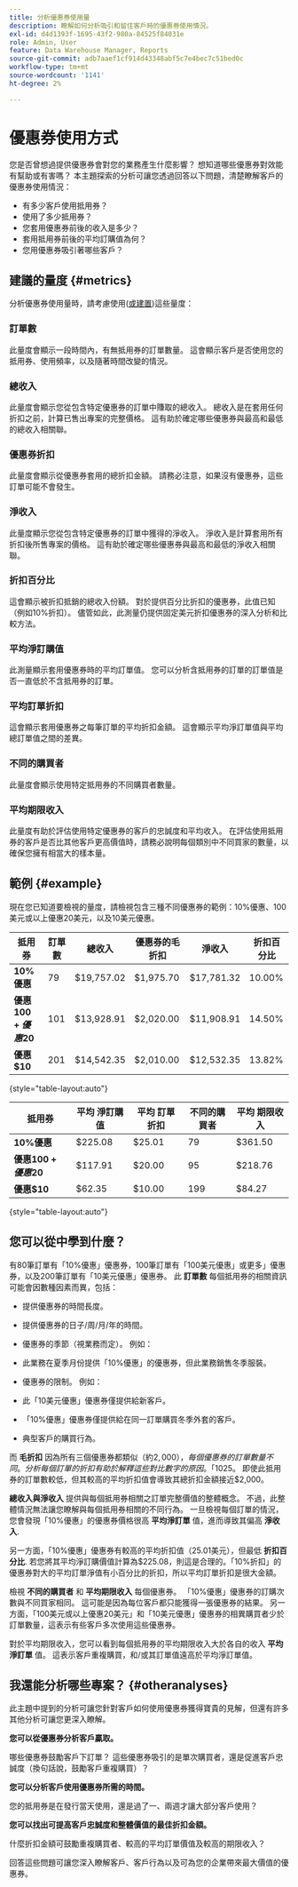 ```yaml
---
title: 分析優惠券使用量
description: 瞭解如何分析吸引和留住客戶時的優惠券使用情況。
exl-id: d4d1393f-1695-43f2-980a-84525f84031e
role: Admin, User
feature: Data Warehouse Manager, Reports
source-git-commit: adb7aaef1cf914d43348abf5c7e4bec7c51bed0c
workflow-type: tm+mt
source-wordcount: '1141'
ht-degree: 2%

---
```


# 優惠券使用方式

您是否曾想過提供優惠券會對您的業務產生什麼影響？ 想知道哪些優惠券對效能有幫助或有害嗎？ 本主題探索的分析可讓您透過回答以下問題，清楚瞭解客戶的優惠券使用情況：

* 有多少客戶使用抵用券？
* 使用了多少抵用券？
* 您套用優惠券前後的收入是多少？
* 套用抵用券前後的平均訂購值為何？
* 您用優惠券吸引著哪些客戶？

## 建議的量度 {#metrics}

分析優惠券使用量時，請考慮使用([或建置](../../data-user/reports/ess-manage-data-metrics.md))這些量度：

### 訂單數

此量度會顯示一段時間內，有無抵用券的訂單數量。 這會顯示客戶是否使用您的抵用券、使用頻率，以及隨著時間改變的情況。

### 總收入

此量度會顯示您從包含特定優惠券的訂單中賺取的總收入。 總收入是在套用任何折扣之前，計算已售出專案的完整價格。 這有助於確定哪些優惠券與最高和最低的總收入相關聯。

### 優惠券折扣

此量度會顯示從優惠券套用的總折扣金額。 請務必注意，如果沒有優惠券，這些訂單可能不會發生。

### 淨收入

此量度顯示您從包含特定優惠券的訂單中獲得的淨收入。 淨收入是計算套用所有折扣後所售專案的價格。 這有助於確定哪些優惠券與最高和最低的淨收入相關聯。

### 折扣百分比

這會顯示被折扣抵銷的總收入份額。 對於提供百分比折扣的優惠券，此值已知（例如10%折扣）。 儘管如此，此測量仍提供固定美元折扣優惠券的深入分析和比較方法。

### 平均淨訂購值

此測量顯示套用優惠券時的平均訂單值。 您可以分析含抵用券的訂單的訂單值是否一直低於不含抵用券的訂單。

### 平均訂單折扣

這會顯示套用優惠券之每筆訂單的平均折扣金額。 這會顯示平均淨訂單值與平均總訂單值之間的差異。

### 不同的購買者

此量度會顯示使用特定抵用券的不同購買者數量。

### 平均期限收入

此量度有助於評估使用特定優惠券的客戶的忠誠度和平均收入。 在評估使用抵用券的客戶是否比其他客戶更高價值時，請務必說明每個類別中不同買家的數量，以確保您擁有相當大的樣本量。

## 範例 {#example}

現在您已知道要檢視的量度，請檢視包含三種不同優惠券的範例：10%優惠、100美元或以上優惠20美元，以及10美元優惠。

| **抵用券** | **訂單數** | **總收入** | **優惠券的毛折扣** | **淨收入** | **折扣百分比** |
|-----|-----|-----|-----|-----|-----|
| **10%優惠** | 79 | $19,757.02 | $1,975.70 | $17,781.32 | 10.00% |
| **優惠$100+優惠$20** | 101 | $13,928.91 | $2,020.00 | $11,908.91 | 14.50% |
| **優惠$10** | 201 | $14,542.35 | $2,010.00 | $12,532.35 | 13.82% |

{style="table-layout:auto"}


| **抵用券** | **平均 淨訂購值** | **平均 訂單折扣** | **不同的購買者** | **平均 期限收入** |
|-----|-----|-----|-----|-----|
| **10%優惠** | $225.08 | $25.01 | 79 | $361.50 |
| **優惠$100+優惠$20** | $117.91 | $20.00 | 95 | $218.76 |
| **優惠$10** | $62.35 | $10.00 | 199 | $84.27 |

{style="table-layout:auto"}

## 您可以從中學到什麼？

有80筆訂單有「10%優惠」優惠券，100筆訂單有「100美元優惠」或更多」優惠券，以及200筆訂單有「10美元優惠」優惠券。 此 **訂單數** 每個抵用券的相關資訊可能會因數種因素而異，包括：

* 提供優惠券的時間長度。
* 提供優惠券的日子/周/月/年的時間。
* 優惠券的季節（視業務而定）。 例如：
* 此業務在夏季月份提供「10%優惠」的優惠券，但此業務銷售冬季服裝。

* 優惠券的限制。 例如：
* 此「10美元優惠」優惠券僅提供給新客戶。
* 「10%優惠」優惠券僅提供給在同一訂單購買冬季外套的客戶。

* 典型客戶的購買行為。

而 **毛折扣** 因為所有三個優惠券都類似（約$2,000），每個優惠券的訂單數量不同。 分析每個訂單的折扣有助於解釋這些對比數字的原因。 「10%優惠」抵用券的訂單數最少，但 **平均訂單折扣** 大約$25。 即使此抵用券的訂單數較低，但其較高的平均折扣值會導致其總折扣金額接近$2,000。

**總收入與淨收入** 提供與每個抵用券相關之訂單完整價值的整體概念。 不過，此整體情況無法讓您瞭解與每個抵用券相關的不同行為。 一旦檢視每個訂單的情況，您會發現「10%優惠」的優惠券價格很高 **平均淨訂單** 值，進而導致其偏高 **淨收入**.

另一方面，「10%優惠」優惠券有較高的平均折扣值（25.01美元），但最低 **折扣百分比**. 若您將其平均淨訂購價值計算為$225.08，則這是合理的。「10%折扣」的優惠券對大的平均訂單淨值有小百分比的折扣，所以平均訂單折扣是很大金額。

檢視 **不同的購買者** 和 **平均期限收入** 每個優惠券。 「10%優惠」優惠券的訂購次數與不同買家相同。 這可能是因為每位客戶都只能獲得一張優惠券的結果。 另一方面，「100美元或以上優惠20美元」和「10美元優惠」優惠券的相異購買者少於訂單數量，這表示有些客戶多次使用這些優惠券。

對於平均期限收入，您可以看到每個抵用券的平均期限收入大於各自的收入 **平均淨訂單** 值。 這表示客戶重複購買，和/或其訂單值遠高於平均淨訂單值。

## 我還能分析哪些專案？ {#otheranalyses}

此主題中提到的分析可讓您針對客戶如何使用優惠券獲得寶貴的見解，但還有許多其他分析可讓您更深入瞭解。

**您可以從優惠券分析客戶贏取。**

哪些優惠券鼓勵客戶下訂單？ 這些優惠券吸引的是單次購買者，還是促進客戶忠誠度（換句話說，鼓勵客戶重複購買）？

**您可以分析客戶使用優惠券所需的時間。**

您的抵用券是在發行當天使用，還是過了一、兩週才讓大部分客戶使用？

**您可以找出可提高客戶忠誠度和整體價值的最佳折扣金額。**

什麼折扣金額可鼓勵重複購買者、較高的平均訂單價值及較高的期限收入？

回答這些問題可讓您深入瞭解客戶、客戶行為以及可為您的企業帶來最大價值的優惠券。
